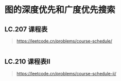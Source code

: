 # 图的深度优先和广度优先搜索

## LC.207 课程表
> https://leetcode.cn/problems/course-schedule/
```java

```
## LC.210 课程表II
> https://leetcode.cn/problems/course-schedule-ii/
```java

```
